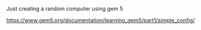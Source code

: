 Just creating a random computer using gem 5

https://www.gem5.org/documentation/learning_gem5/part1/simple_config/

